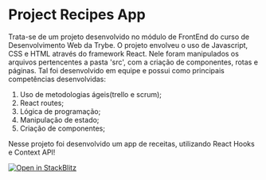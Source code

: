 <h1>Project Recipes App</h1>
<p>Trata-se de um projeto desenvolvido no módulo de FrontEnd do curso de Desenvolvimento Web da Trybe. O projeto envolveu o uso de Javascript, CSS e HTML através do framework React. Nele foram manipulados os arquivos pertencentes a pasta 'src', com a criação de componentes, rotas e páginas. Tal foi desenvolvido em equipe e possui como principais competências desenvolvidas: </p>
<ol>
  <li>Uso de metodologias ágeis(trello e scrum);</li>
  <li>React routes;</li>
  <li>Lógica de programação;</li>
  <li>Manipulação de estado;</li>
  <li>Criação de componentes;</li>
</ol>

<p>Nesse projeto foi desenvolvido um app de receitas, utilizando React Hooks e Context API!</p>

[![Open in StackBlitz](https://developer.stackblitz.com/img/open_in_stackblitz.svg)](https://stackblitz.com/github/SamuelRocha91/ProjectRecipesApp)
